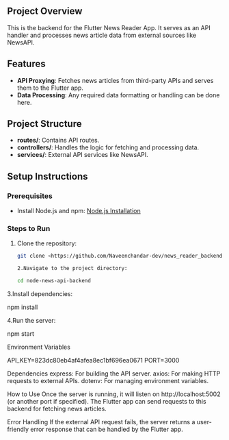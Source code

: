 ## Project Overview
This is the backend for the Flutter News Reader App. It serves as an API handler and processes news article data from external sources like NewsAPI.

## Features
- **API Proxying**: Fetches news articles from third-party APIs and serves them to the Flutter app.
- **Data Processing**: Any required data formatting or handling can be done here.

## Project Structure
- **routes/**: Contains API routes.
- **controllers/**: Handles the logic for fetching and processing data.
- **services/**: External API services like NewsAPI.

## Setup Instructions

### Prerequisites
- Install Node.js and npm: [Node.js Installation](https://nodejs.org/en/download/)

### Steps to Run

1. Clone the repository:
   ```bash
   git clone <https://github.com/Naveenchandar-dev/news_reader_backend.git>

   2.Navigate to the project directory:

   cd node-news-api-backend

3.Install dependencies:

npm install


4.Run the server:

npm start

Environment Variables

API_KEY=823dc80eb4af4afea8ec1bf696ea0671
PORT=3000

Dependencies
express: For building the API server.
axios: For making HTTP requests to external APIs.
dotenv: For managing environment variables.

How to Use
Once the server is running, it will listen on http://localhost:5002 (or another port if specified). The Flutter app can send requests to this backend for fetching news articles.

Error Handling
If the external API request fails, the server returns a user-friendly error response that can be handled by the Flutter app.